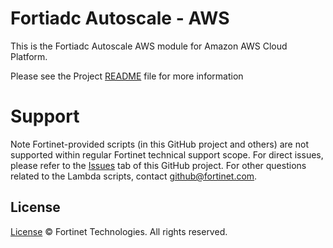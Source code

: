 # Fortiadc Autoscale - AWS

This is the Fortiadc Autoscale AWS module for Amazon AWS Cloud Platform.

Please see the Project [README](../README.md) file for more information

# Support
Note Fortinet-provided scripts (in this GitHub project and others) are not supported within regular Fortinet technical support scope.
For direct issues, please refer to the [Issues](https://github.com/fortinet/fortiadc-autoscale/issues) tab of this GitHub project.
For other questions related to the Lambda scripts, contact [github@fortinet.com](mailto:github@fortinet.com).

## License
[License](../LICENSE) © Fortinet Technologies. All rights reserved.
